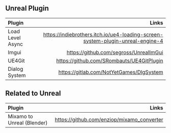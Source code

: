 ## Unreal Plugin

| Plugin           |                                                                          Links |
| :--------------- | -----------------------------------------------------------------------------: |
| Load Level Async | https://indiebrothers.itch.io/ue4-loading-screen-system-plugin-unreal-engine-4 |
| Imgui            |                                         https://github.com/segross/UnrealImGui |
| UE4Git           |                                      https://github.com/SRombauts/UE4GitPlugin |
| Dialog System    |                                       https://gitlab.com/NotYetGames/DlgSystem |


## Related to Unreal

| Plugin                     |                                      Links |
| :------------------------- | -----------------------------------------: |
| Mixamo to Unreal (Blender) | https://github.com/enziop/mixamo_converter |
